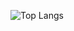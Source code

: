 ![Top Langs](https://github-readme-stats.vercel.app/api/top-langs/?username=jake-t-dev&theme=github_dark_dimmed&hide=XSLT,HTML,CSS,Makefile,Astro&layout=donut)
